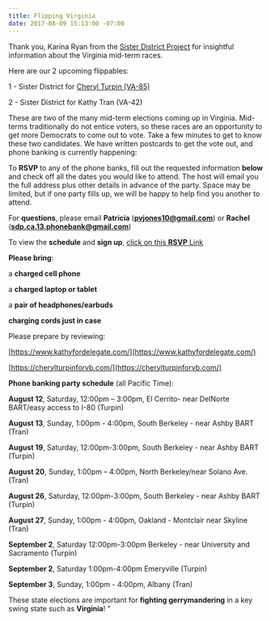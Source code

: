 ```yaml
---
title: Flipping Virginia
date: 2017-08-09 15:13:00 -07:00
---
```


Thank you, Karina Ryan from the [Sister District Project](https://www.sisterdistrict.com/what-we-do/) for insightful information about the Virginia mid-term races.

Here are our 2 upcoming flippables:

1 - Sister District for [Cheryl Turpin (VA-85)](https://www.sisterdistrict.com/vahod85)


2 - Sister District for Kathy Tran (VA-42)[](https://www.sisterdistrict.com/vahod42)

These are two of the many mid-term elections coming up in Virginia.  Mid-terms traditionally do not entice voters, so these races are an opportunity to get more Democrats to come out to vote. Take a few minutes to get to know these two candidates.  We have written postcards to get the vote out, and phone banking is currently happening:

To **RSVP** to any of the phone banks, fill out the requested information **below** and check off all the dates you would like to attend. The host will email you the full address plus other details in advance of the party. Space may be limited, but if one party fills up, we will be happy to help find you another to attend. 

For **questions**, please email 
**Patricia** (**pvjones10@gmail.com**) or **Rachel** (**sdp.ca.13.phonebank@gmail.com**)

To view the **schedule** and **sign up**, [click on this **RSVP** Link](https://docs.google.com/forms/d/e/1FAIpQLSe_VTJYro3E3FgFrNNoKnc6AypEqo14Hjw14krn-L7aJwW6vA/viewform?link_id=4&can_id=e59665c3f3c1222626c02430d1bf6bdb&source=email-upcoming-phone-banks-to-flip-virginia-state-house&email_referrer=upcoming-phone-banks-to-flip-virginia-state-house&email_subject=upcoming-phone-banks-to-flip-virginia-state-house)

**Please bring**:

a **charged cell phone**

a **charged laptop or tablet**

a **pair of headphones/earbuds**

**charging cords just in case**

Please prepare by reviewing:

[https://www.kathyfordelegate.com/](https://www.kathyfordelegate.com/)

[https://cherylturpinforvb.com/](https://cherylturpinforvb.com/)

**Phone banking party schedule** (all Pacific Time):

**August 12**, Saturday, 12:00pm – 3:00pm, El Cerrito- near DelNorte BART/easy access to I-80 (Turpin)

**August 13**, Sunday, 1:00pm - 4:00pm, South Berkeley - near Ashby BART (Tran)

**August 19**, Saturday, 12:00pm-3:00pm, South Berkeley - near Ashby BART (Turpin)

**August 20**, Sunday, 1:00pm – 4:00pm, North Berkeley/near Solano Ave. (Tran)

**August 26**, Saturday, 12:00pm-3:00pm, South Berkeley - near Ashby BART (Turpin)

**August 27**, Sunday, 1:00pm - 4:00pm, Oakland - Montclair near Skyline (Tran)

**September 2**, Saturday 12:00pm-3:00pm  Berkeley - near University and Sacramento (Turpin)

**September 2**, Saturday 1:00pm-4:00pm  Emeryville (Turpin)

**September 3**, Sunday, 1:00pm - 4:00pm, Albany (Tran)


These state elections are important for **fighting gerrymandering** in a key swing state such as **Virginia**!  "